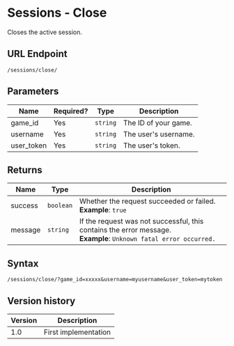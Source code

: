 # Sessions - Close

Closes the active session.

## URL Endpoint

```
/sessions/close/
```

## Parameters

Name | Required? | Type | Description
--- | --- | --- | ---
game_id | Yes | `string` | The ID of your game.
username | Yes | `string` | The user's username.
user_token | Yes | `string` | The user's token.

## Returns

Name | Type | Description
--- | --- | ---
success | `boolean` | Whether the request succeeded or failed. <br> **Example**: `true`
message | `string` | If the request was not successful, this contains the error message. <br> **Example**: `Unknown fatal error occurred.`

## Syntax

```
/sessions/close/?game_id=xxxxx&username=myusername&user_token=mytoken
```

## Version history

Version		 | Description
---			 | ---
1.0			 | First implementation